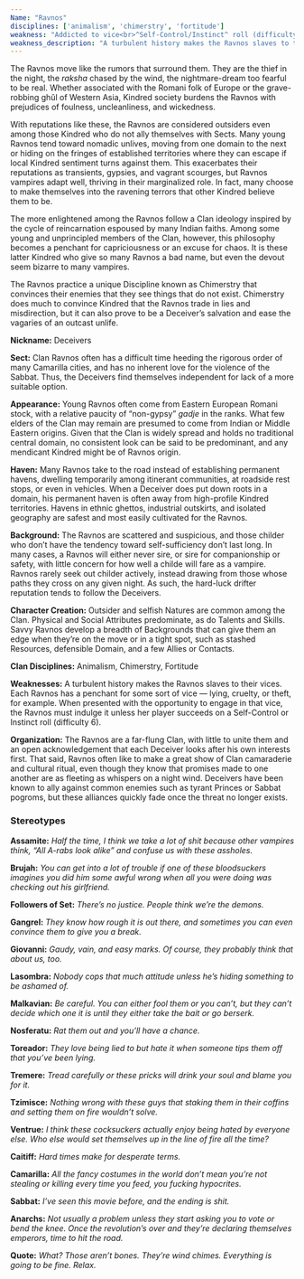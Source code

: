 ```yaml
---
Name: "Ravnos"
disciplines: ['animalism', 'chimerstry', 'fortitude']
weakness: "Addicted to vice<br>^Self-Control/Instinct^ roll (difficulty 6)<br>or succumb to compulsion"
weakness_description: "A turbulent history makes the Ravnos slaves to their vices. Each Ravnos has a penchant for some sort of vice - lying, cruelty, or theft, for example. When presented with the opportunity to engage in that vice, the Ravnos must indulge it unless her player succeeds on a Self-Control or Instinct roll (difficulty 6)."
---
```


<p>The Ravnos move like the rumors that surround them. They are the thief in the night, the <i>raksha</i> chased by the wind, the nightmare-dream too fearful to be real. Whether associated with the Romani folk of Europe or the grave-robbing ghûl of Western Asia, Kindred society burdens the Ravnos with prejudices of foulness, uncleanliness, and wickedness.</p><p>With reputations like these, the Ravnos are considered outsiders even among those Kindred who do not ally themselves with Sects. Many young Ravnos tend toward nomadic unlives, moving from one domain to the next or hiding on the fringes of established territories where they can escape if local Kindred sentiment turns against them. This exacerbates their reputations as transients, gypsies, and vagrant scourges, but Ravnos vampires adapt well, thriving in their marginalized role. In fact, many choose to make themselves into the ravening terrors that other Kindred believe them to be.</p><p>The more enlightened among the Ravnos follow a Clan ideology inspired by the cycle of reincarnation espoused by many Indian faiths. Among some young and unprincipled members of the Clan, however, this philosophy becomes a penchant for capriciousness or an excuse for chaos. It is these latter Kindred who give so many Ravnos a bad name, but even the devout seem bizarre to many vampires.</p><p>The Ravnos practice a unique Discipline known as Chimerstry that convinces their enemies that they see things that do not exist. Chimerstry does much to convince Kindred that the Ravnos trade in lies and misdirection, but it can also prove to be a Deceiver’s salvation and ease the vagaries of an outcast unlife.</p><p><b>Nickname:</b> Deceivers</p><p><b>Sect:</b> Clan Ravnos often has a difficult time heeding the rigorous order of many Camarilla cities, and has no inherent love for the violence of the Sabbat. Thus, the Deceivers find themselves independent for lack of a more suitable option.</p><p><b>Appearance:</b> Young Ravnos often come from Eastern European Romani stock, with a relative paucity of “non-gypsy” <i>gadje</i> in the ranks. What few elders of the Clan may remain are presumed to come from Indian or Middle Eastern origins. Given that the Clan is widely spread and holds no traditional central domain, no consistent look can be said to be predominant, and any mendicant Kindred might be of Ravnos origin.</p><p><b>Haven:</b> Many Ravnos take to the road instead of establishing permanent havens, dwelling temporarily among itinerant communities, at roadside rest stops, or even in vehicles. When a Deceiver does put down roots in a domain, his permanent haven is often away from high-profile Kindred territories. Havens in ethnic ghettos, industrial outskirts, and isolated geography are safest and most easily cultivated for the Ravnos.</p><p><b>Background:</b> The Ravnos are scattered and suspicious, and those childer who don’t have the tendency toward self-sufficiency don’t last long. In many cases, a Ravnos will either never sire, or sire for companionship or safety, with little concern for how well a childe will fare as a vampire. Ravnos rarely seek out childer actively, instead drawing from those whose paths they cross on any given night. As such, the hard-luck drifter reputation tends to follow the Deceivers.</p><p><b>Character Creation:</b> Outsider and selfish Natures are common among the Clan. Physical and Social Attributes predominate, as do Talents and Skills. Savvy Ravnos develop a breadth of Backgrounds that can give them an edge when they’re on the move or in a tight spot, such as stashed Resources, defensible Domain, and a few Allies or Contacts.</p><p><b>Clan Disciplines:</b> Animalism, Chimerstry, Fortitude</p><p><b>Weaknesses:</b> A turbulent history makes the Ravnos slaves to their vices. Each Ravnos has a penchant for some sort of vice — lying, cruelty, or theft, for example. When presented with the opportunity to engage in that vice, the Ravnos must indulge it unless her player succeeds on a Self-Control or Instinct roll (difficulty 6).</p><p><b>Organization:</b> The Ravnos are a far-flung Clan, with little to unite them and an open acknowledgement that each Deceiver looks after his own interests first. That said, Ravnos often like to make a great show of Clan camaraderie and cultural ritual, even though they know that promises made to one another are as fleeting as whispers on a night wind. Deceivers have been known to ally against common enemies such as tyrant Princes or Sabbat pogroms, but these alliances quickly fade once the threat no longer exists.</p><div class=ttlStereo><h3>Stereotypes</h3><p><b>Assamite:</b> <i>Half the time, I think we take a lot of shit because other vampires think, “All A-rabs look alike” and confuse us with these assholes.</i></p><p><b>Brujah:</b> <i>You can get into a lot of trouble if one of these bloodsuckers imagines you did him some awful wrong when all you were doing was checking out his girlfriend.</i></p><p><b>Followers of Set:</b> <i>There’s no justice. People think we’re the demons.</i></p><p><b>Gangrel:</b> <i>They know how rough it is out there, and sometimes you can even convince them to give you a break.</i></p><p><b>Giovanni:</b> <i>Gaudy, vain, and easy marks. Of course, they probably think that about us, too.</i></p><p><b>Lasombra:</b> <i>Nobody cops that much attitude unless he’s hiding something to be ashamed of.</i></p><p><b>Malkavian:</b> <i>Be careful. You can either fool them or you can’t, but they can’t decide which one it is until they either take the bait or go berserk.</i></p><p><b>Nosferatu:</b> <i>Rat them out and you’ll have a chance.</i></p><p><b>Toreador:</b> <i>They love being lied to but hate it when someone tips them off that you’ve been lying.</i></p><p><b>Tremere:</b> <i>Tread carefully or these pricks will drink your soul and blame you for it.</i></p><p><b>Tzimisce:</b> <i>Nothing wrong with these guys that staking them in their coffins and setting them on fire wouldn’t solve.</i></p><p><b>Ventrue:</b> <i>I think these cocksuckers actually enjoy being hated by everyone else. Who else would set themselves up in the line of fire all the time?</i></p><p><b>Caitiff:</b> <i>Hard times make for desperate terms.</i></p><p><b>Camarilla:</b> <i>All the fancy costumes in the world don’t mean you’re not stealing or killing every time you feed, you fucking hypocrites.</i></p><p><b>Sabbat:</b> <i>I’ve seen this movie before, and the ending is shit.</i></p><p><b>Anarchs:</b> <i>Not usually a problem unless they start asking you to vote or bend the knee. Once the revolution’s over and they’re declaring themselves emperors, time to hit the road.</i></p></div><p class=ttlQuote><b>Quote:</b> <i>What? Those aren’t bones. They’re wind chimes. Everything is going to be fine. Relax.</i></p>